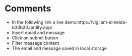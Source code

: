 <h1>Comments</h1>
<ul>
<li>In the following link a live demo:https://vigilant-almeida-b33b20.netlify.app/
<li>Insert email and message</li>
<li>Click on submit button</li>
<li>Filter message content</li>
<li>The email and message saved in local storage</li>
<ul>
  
